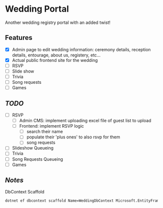 # Wedding Portal
Another wedding registry portal with an added twist!

## Features
- [x] Admin page to edit wedding information: ceremony details, reception details, entourage, about us, registery, etc...
- [x] Actual public frontend site for the wedding
- [ ] RSVP
- [ ] Slide show
- [ ] Trivia
- [ ] Song requests
- [ ] Games

## _TODO_
- [ ] RSVP
  - [ ] Admin CMS: implement uploading excel file of guest list to upload
  - [ ] Frontend: implement RSVP logic
    - [ ] search their name
    - [ ] populate their 'plus ones' to also rsvp for them
    - [ ] song requests
- [ ] Slideshow Queueing
- [ ] Trivia
- [ ] Song Requests Queueing
- [ ] Games

## _Notes_

DbContext Scaffold
```bash
dotnet ef dbcontext scaffold Name=WeddingDbContext Microsoft.EntityFrameworkCore.SqlServer -c WeddingDbContext --context-dir ./Persistance -o ./Persistance/Entities -t Weddings -t Entourages -t Guests -t GuestGroups --force
```